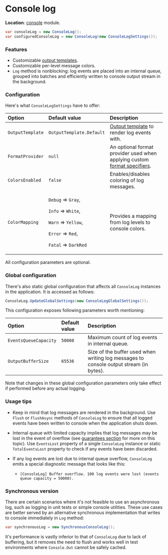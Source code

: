 # Console log

**Location**: [console](../modules/console.md) module.

```csharp
var consoleLog = new ConsoleLog();
var configuredConsoleLog = new ConsoleLog(new ConsoleLogSettings());
```



### Features

* Customizable [output templates](../concepts/formatting/output-templates.md).
* Customizable per-level message colors.
* `Log` method is nonblocking: log events are placed into an internal queue, grouped into batches and efficiently written to console output stream in the background.



### Configuration

Here's what `ConsoleLogSettings` have to offer:

<table>
  <thead>
    <tr>
      <th style="text-align:left">Option</th>
      <th style="text-align:left">Default value</th>
      <th style="text-align:left">Description</th>
    </tr>
  </thead>
  <tbody>
    <tr>
      <td style="text-align:left"><code>OutputTemplate</code>
      </td>
      <td style="text-align:left"><code>OutputTemplate.Default</code>
      </td>
      <td style="text-align:left"><a href="../concepts/formatting/output-templates.md">Output template</a> to
        render log events with.</td>
    </tr>
    <tr>
      <td style="text-align:left"><code>FormatProvider</code>
      </td>
      <td style="text-align:left"><code>null</code>
      </td>
      <td style="text-align:left">An optional format provider used when applying custom <a href="../concepts/formatting/format-specifiers.md">format specifiers</a>.</td>
    </tr>
    <tr>
      <td style="text-align:left"><code>ColorsEnabled</code>
      </td>
      <td style="text-align:left"><code>false</code>
      </td>
      <td style="text-align:left">Enables/disables coloring of log messages.</td>
    </tr>
    <tr>
      <td style="text-align:left"><code>ColorMapping</code>
      </td>
      <td style="text-align:left">
        <p><code>Debug</code> =&gt; <code>Gray</code>,</p>
        <p><code>Info</code> =&gt; <code>White</code>,</p>
        <p><code>Warn</code> =&gt; <code>Yellow</code>,</p>
        <p><code>Error</code> =&gt; <code>Red</code>,</p>
        <p><code>Fatal</code> =&gt; <code>DarkRed</code>
        </p>
      </td>
      <td style="text-align:left">Provides a mapping from log levels to console colors.</td>
    </tr>
  </tbody>
</table>All configuration parameters are optional.



### Global configuration

There's also static global configuration that affects all `ConsoleLog` instances in the application. It is accessed as follows:

```csharp
ConsoleLog.UpdateGlobalSettings(new ConsoleLogGlobalSettings());
```

This configuration exposes following parameters worth mentioning:

| Option | Default value | Description |
| :--- | :--- | :--- |
| `EventsQueueCapacity` | `50000` | Maximum count of log events in internal queue. |
| `OutputBufferSize` | `65536` | Size of the buffer used when writing log messages to console output stream \(in bytes\). |

Note that changes in these global configuration parameters only take effect if performed before any actual logging.



### Usage tips

* Keep in mind that log messages are rendered in the background. Use `Flush` or `FlushAsync` methods of `ConsoleLog` to ensure that all logged events have been written to console when the application shuts down.

* Internal queue with limited capacity implies that log messages may be lost in the event of overflow \(see [guarantees section](../guarantees.md) for more on this topic\). Use `EventsLost` property of a single `ConsoleLog` instance or static `TotalEventsLost` property to check if any events have been discarded.

* If any log events are lost due to internal queue overflow, `ConsoleLog` emits a special diagnostic message that looks like this:
  * ```text
    [ConsoleLog] Buffer overflow. 100 log events were lost (events queue capacity = 50000).
    ```



### Synchronous version

There are certain scenarios where it's not feasible to use an asynchronous log, such as logging in unit tests or simple console utilities. These use cases are better served by an alternative synchronous implementation that writes to console immediately in `Log` method:

```csharp
var synchronousLog = new SynchronousConsoleLog();
```

It's performance is vastly inferior to that of `ConsoleLog` due to lack of buffering, but it removes the need to flush and works well in test environments where `Console.Out` cannot be safely cached.

